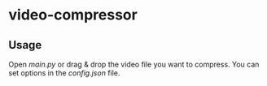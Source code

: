 ﻿# video-compressor

## Usage

Open *main.py* or drag & drop the video file you want to compress. You can set options in the *config.json* file.
